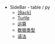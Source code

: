 - SideBar - table / py
  - [[Back]](../)
  - [Turtle](turtle.md)
  - [运算](calc.md)
  - [数据类型](datatype.md)
  - [语法](basic-syntax.md)